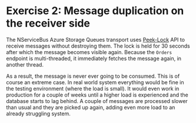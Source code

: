 # Exercise 2: Message duplication on the receiver side

The NServiceBus Azure Storage Queues transport uses [Peek-Lock](https://docs.microsoft.com/en-us/rest/api/servicebus/peek-lock-message-non-destructive-read) API to receive messages without destroying them. The lock is held for 30 seconds after which the message becomes visible again. Because the `Orders` endpoint is multi-threaded, it immediately fetches the message again, in another thread.

As a result, the message is never ever going to be consumed. This is of course an extreme case. In real world system everything would be fine in the testing environment (where the load is small). It would even work in production for a couple of weeks until a higher load is experienced and the database starts to lag behind. A couple of messages are processed slower than usual and they are picked up again, adding even more load to an already struggling system.
